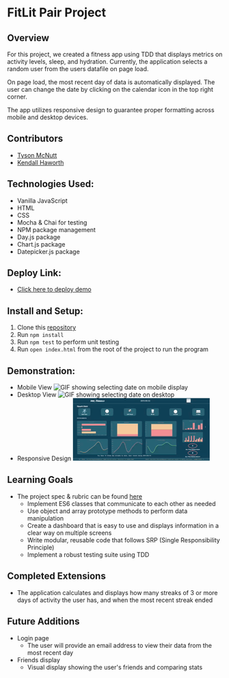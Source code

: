 # FitLit Pair Project
## Overview

  For this project, we created a fitness app using TDD  that displays metrics on activity levels, sleep, and hydration. Currently, the application selects a random user from the users datafile on page load.

  On page load, the most recent day of data is automatically displayed. The user can change the date by clicking on the calendar icon in the top right corner.

  The app utilizes responsive design to guarantee proper formatting across mobile and desktop devices.

## Contributors
* [Tyson McNutt](https://github.com/tysnj)
* [Kendall Haworth](https://github.com/kendallha)

## Technologies Used:
* Vanilla JavaScript
* HTML
* CSS
* Mocha & Chai for testing
* NPM package management
* Day.js package
* Chart.js package
* Datepicker.js package

## Deploy Link:
* [Click here to deploy demo](https://tysnj.github.io/fitlit/)

## Install and Setup:
1. Clone this [repository](https://github.com/tysnj/fitlit)
2. Run `npm install`
3. Run `npm test` to perform unit testing
4. Run `open index.html` from the root of the project to run the program

## Demonstration:

* Mobile View
 ![GIF showing selecting date on mobile display](docs/fitlit_demo_mobile.gif)
* Desktop View
 ![GIF showing selecting date on desktop](docs/fitlit_demo_desktop.gif)
* Responsive Design
  ![GIF showing the layout responding to changing screen size](docs/fitlit_responsive.gif)

## Learning Goals
* The project spec & rubric can be found [here](https://frontend.turing.io/projects/fitlit.html)
  * Implement ES6 classes that communicate to each other as needed
  * Use object and array prototype methods to perform data manipulation
  * Create a dashboard that is easy to use and displays information in a clear way on multiple screens
  * Write modular, reusable code that follows SRP (Single Responsibility Principle)
  * Implement a robust testing suite using TDD

## Completed Extensions
  * The application calculates and displays how many streaks of 3 or more days of activity the user has, and when the most recent streak ended

## Future Additions
* Login page
  * The user will provide an email address to view their data from the most recent day
* Friends display
  * Visual display showing the user's friends and comparing stats
